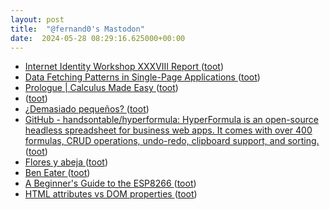 ```yaml
---
layout: post
title:  "@fernand0's Mastodon"
date:  2024-05-28 08:29:16.625000+00:00
---
```

*  [Internet Identity Workshop XXXVIII Report ](https://www.windley.com/archives/2024/04/internet_identity_workshop_xxxviii_report.shtm) ([toot](https://mastodon.social/@fernand0/112517772517289155))
*  [Data Fetching Patterns in Single-Page Applications ](https://martinfowler.com/articles/data-fetch-spa.htm) ([toot](https://mastodon.social/@fernand0/112517548071327401))
*  [Prologue \| Calculus Made Easy ](https://calculusmadeeasy.org/prologue.htm) ([toot](https://mastodon.social/@fernand0/112516021971111567))
*  [ ](https://mastodon.social/users/fernand0/statuses/112514504369382375/activity) ([toot](https://mastodon.social/users/fernand0/statuses/112514504369382375/activity))
*  [¿Demasiado pequeños? ](https://avecesunafoto.wordpress.com/2024/05/27/demasiado-pequenos) ([toot](https://mastodon.social/@fernand0/112514310860302777))
*  [GitHub - handsontable/hyperformula: HyperFormula is an open-source headless spreadsheet for business web apps. It comes with over 400 formulas, CRUD operations, undo-redo, clipboard support, and sorting. ](https://github.com/handsontable/hyperformul) ([toot](https://mastodon.social/@fernand0/112514181658709488))
*  [Flores y abeja ](https://www.flickr.com/photos/fernand0/53714405157) ([toot](https://mastodon.social/@fernand0/112514171151131586))
*  [Ben Eater ](https://eater.net/8bi) ([toot](https://mastodon.social/@fernand0/112514047622657702))
*  [A Beginner's Guide to the ESP8266 ](https://tttapa.github.io/ESP8266/Chap01%20-%20ESP8266.htm) ([toot](https://mastodon.social/@fernand0/112513664878100004))
*  [HTML attributes vs DOM properties ](https://jakearchibald.com/2024/attributes-vs-properties) ([toot](https://mastodon.social/@fernand0/112513567348634835))
